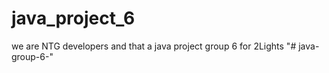 # java_project_6
we are NTG developers and that a java project group 6 for 2Lights
"# java-group-6-" 
